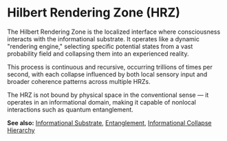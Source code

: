 
# Hilbert Rendering Zone (HRZ)

The Hilbert Rendering Zone is the localized interface where consciousness interacts with the informational substrate. It operates like a dynamic "rendering engine," selecting specific potential states from a vast probability field and collapsing them into an experienced reality.  

This process is continuous and recursive, occurring trillions of times per second, with each collapse influenced by both local sensory input and broader coherence patterns across multiple HRZs.  

The HRZ is not bound by physical space in the conventional sense — it operates in an informational domain, making it capable of nonlocal interactions such as quantum entanglement.  

**See also:** [Informational Substrate](informational_substrate.md), [Entanglement](entanglement.md), [Informational Collapse Hierarchy](informational_collapse_hierarchy.md)
